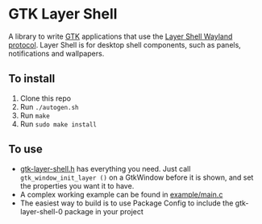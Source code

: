 # GTK Layer Shell

A library to write [GTK](https://www.gtk.org/) applications that use the [Layer Shell Wayland protocol](https://github.com/swaywm/wlr-protocols/blob/master/unstable/wlr-layer-shell-unstable-v1.xml). Layer Shell is for desktop shell components, such as panels, notifications and wallpapers.

## To install
1. Clone this repo
2. Run `./autogen.sh`
3. Run `make`
4. Run `sudo make install`

## To use
* [gtk-layer-shell.h](include/gtk-layer-shell.h) has everything you need. Just call `gtk_window_init_layer ()` on a GtkWindow before it is shown, and set the properties you want it to have.
* A complex working example can be found in [example/main.c](example/main.c)
* The easiest way to build is to use Package Config to include the gtk-layer-shell-0 package in your project
